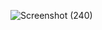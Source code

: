 ![Screenshot (240)](https://user-images.githubusercontent.com/89648206/132462500-a7c446cb-cf36-487b-a6d3-b587cc92a32b.png)
